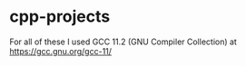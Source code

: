 # cpp-projects

For all of these I used GCC 11.2 (GNU Compiler Collection) at https://gcc.gnu.org/gcc-11/
